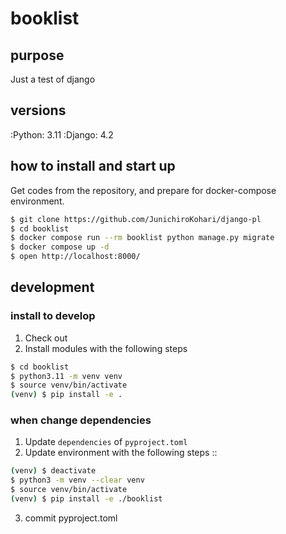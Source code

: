 # booklist

## purpose
Just a test of django

## versions
:Python: 3.11
:Django: 4.2

## how to install and start up
Get codes from the repository, and prepare for docker-compose environment.

```bash
$ git clone https://github.com/JunichiroKohari/django-pl
$ cd booklist
$ docker compose run --rm booklist python manage.py migrate
$ docker compose up -d
$ open http://localhost:8000/
```

## development

### install to develop

1. Check out
2. Install modules with the following steps

```bash
$ cd booklist
$ python3.11 -m venv venv
$ source venv/bin/activate
(venv) $ pip install -e .
```

### when change dependencies
1. Update `dependencies` of `pyproject.toml`
2. Update environment with the following steps ::

```bash
(venv) $ deactivate
$ python3 -m venv --clear venv
$ source venv/bin/activate
(venv) $ pip install -e ./booklist
```

3. commit pyproject.toml
